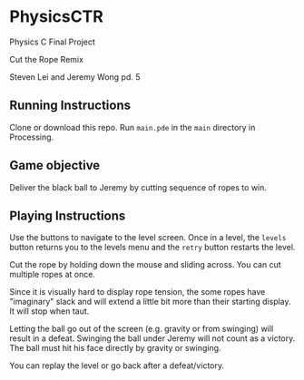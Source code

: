 # PhysicsCTR
Physics C Final Project 

Cut the Rope Remix

Steven Lei and Jeremy Wong pd. 5

## Running Instructions

Clone or download this repo. Run `main.pde` in the `main` directory in Processing.


## Game objective

Deliver the black ball to Jeremy by cutting sequence of ropes to win.

## Playing Instructions

Use the buttons to navigate to the level screen. Once in a level, the `levels` button returns you to the levels menu and the `retry` button restarts the level. 

Cut the rope by holding down the mouse and sliding across. You can cut multiple ropes at once.

Since it is visually hard to display rope tension, the some ropes have "imaginary" slack and will extend a little bit more than their starting display. It will stop when taut.

Letting the ball go out of the screen (e.g. gravity or from swinging) will result in a defeat. Swinging the ball under Jeremy will not count as a victory. The ball must hit his face directly by gravity or swinging.

You can replay the level or go back after a defeat/victory.






